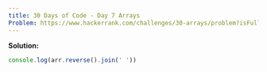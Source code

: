 ```yaml
---
title: 30 Days of Code - Day 7 Arrays
Problem: https://www.hackerrank.com/challenges/30-arrays/problem?isFullScreen=true
---
```


**Solution:**

```js
console.log(arr.reverse().join(' '))
```

<!-- **Explanation** -->
